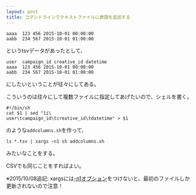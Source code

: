 ```yaml
---
layout: post
title: コマンドラインでテキストファイルに表頭を追加する
---
```


```
aaaa  123 456 2015-10-01 00:00:00
aabb  234 567 2015-10-01 01:00:00
```

というtsvデータがあったとして、

```
user  campaign_id creative_id datetime
aaaa  123 456 2015-10-01 00:00:00
aabb  234 567 2015-10-01 01:00:00
```

にしたいということが往々にしてある。

こういうのは往々にして複数ファイルに指定してあげたいので、シェルを書く。

```
#!/bin/sh
cat $1 | sed "1i\
user\tcampaign_id\tcreative_id\tdatetime" > $1
```

のような`addcolumns.sh`を作って、

```
ls *.tsv | xargs -n1 sh addcolumns.sh
```

みたいなことをする。

CSVでも同じことをすればよい。

※2015/10/08追記: xargsには[-n1オプション](http://blog.goo.ne.jp/miya-shu/e/00d8d7c83251a5ca46eacc9418519386)をつけないと、最初のファイルしか更新されないので注意！
